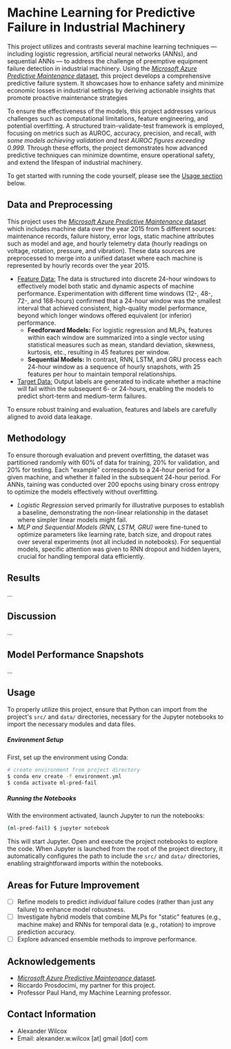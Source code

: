 # Machine Learning for Predictive Failure in Industrial Machinery 

This project utilizes and contrasts several machine learning techniques — including logistic regression, artificial neural networks (ANNs), and sequential ANNs — to address the challenge of preemptive equipment failure detection in industrial machinery. Using the [_Microsoft Azure Predictive Maintenance_ dataset](https://www.kaggle.com/datasets/arnabbiswas1/microsoft-azure-predictive-maintenance/data), this project develops a comprehensive predictive failure system. It showcases how to enhance safety and minimize economic losses in industrial settings by deriving actionable insights that promote proactive maintenance strategies

To ensure the effectiveness of the models, this project addresses various challenges such as computational limitations, feature engineering, and potential overfitting. A structured train-validate-test framework is employed, focusing on metrics such as AUROC, accuracy, precision, and recall, _with some models achieving validation and test AUROC figures exceeding 0.999._ Through these efforts, the project demonstrates how advanced predictive techniques can minimize downtime, ensure operational safety, and extend the lifespan of industrial machinery.

To get started with running the code yourself, please see the [Usage section](#usage) below.

## Data and Preprocessing

This project uses the [_Microsoft Azure Predictive Maintenance_ dataset](https://www.kaggle.com/datasets/arnabbiswas1/microsoft-azure-predictive-maintenance/data) which includes machine data over the year 2015 from 5 different sources: maintenance records, failure history, error logs, static machine attributes such as model and age, and hourly telemetry data (hourly readings on voltage, rotation, pressure, and vibration). These data sources are preprocessed to merge into a unified dataset where each machine is represented by hourly records over the year 2015.

- <ins>Feature Data:</ins> The data is structured into discrete 24-hour windows to effectively model both static and dynamic aspects of machine performance. Experimentation with different time windows (12-, 48-, 72-, and 168-hours) confirmed that a 24-hour window was the smallest interval that achieved consistent, high-quality model performance, beyond which longer windows offered equivalent (or inferior) performance.
  - **Feedforward Models:** For logistic regression and MLPs, features within each window are summarized into a single vector using statistical measures such as mean, standard deviation, skewness, kurtosis, etc., resulting in 45 features per window.
  - **Sequential Models:** In contrast, RNN, LSTM, and GRU process each 24-hour window as a sequence of hourly snapshots, with 25 features per hour to maintain temporal relationships. 
- <ins>Target Data:</ins> Output labels are generated to indicate whether a machine will fail within the subsequent 6- or 24-hours, enabling the models to predict short-term and medium-term failures. 

To ensure robust training and evaluation, features and labels are carefully aligned to avoid data leakage.

## Methodology

To ensure thorough evaluation and prevent overfitting, the dataset was partitioned randomly with 60% of data for training, 20% for validation, and 20% for testing. Each "example" corresponds to a 24-hour period for a given machine, and whether it failed in the subsequent 24-hour period. For ANNs, taining was conducted over 200 epochs using binary cross entropy to optimize the models effectively without overfitting.

- _Logistic Regression_ served primarily for illustrative purposes to establish a baseline, demonstrating the non-linear relationship in the dataset where simpler linear models might fail.
- _MLP and Sequential Models (RNN, LSTM, GRU)_ were fine-tuned to optimize parameters like learning rate, batch size, and dropout rates over several experiments (not all included in notebooks). For sequential models, specific attention was given to RNN dropout and hidden layers, crucial for handling temporal data efficiently.

## Results

...

## Discussion

...

## Model Performance Snapshots

...

## Usage

To properly utilize this project, ensure that Python can import from the project's `src/` and `data/` directories, necessary for the Jupyter notebooks to import the necessary modules and data files.

##### Environment Setup

First, set up the environment using Conda:

```bash
# create environment from project directory
$ conda env create -f environment.yml
$ conda activate ml-pred-fail
```

##### Running the Notebooks

With the environment activated, launch Jupyter to run the notebooks:

```bash
(ml-pred-fail) $ jupyter notebook
```

This will start Jupyter. Open and execute the project notebooks to explore the code. When Jupyter is launched from the root of the project directory, it automatically configures the path to include the `src/` and `data/` directories, enabling straightforward imports within the notebooks.

## Areas for Future Improvement

- [ ] Refine models to predict _individual_ failure codes (rather than just any failure) to enhance model robustness.
- [ ] Investigate hybrid models that combine MLPs for "static" features (e.g., machine make) and RNNs for temporal data (e.g., rotation) to improve prediction accuracy.
- [ ] Explore advanced ensemble methods to improve performance.

## Acknowledgements 

- [_Microsoft Azure Predictive Maintenance_ dataset](https://www.kaggle.com/datasets/arnabbiswas1/microsoft-azure-predictive-maintenance/data).
- Riccardo Prosdocimi, my partner for this project.
- Professor Paul Hand, my Machine Learning professor.

## Contact Information

- Alexander Wilcox
- Email: alexander.w.wilcox [at] gmail [dot] com